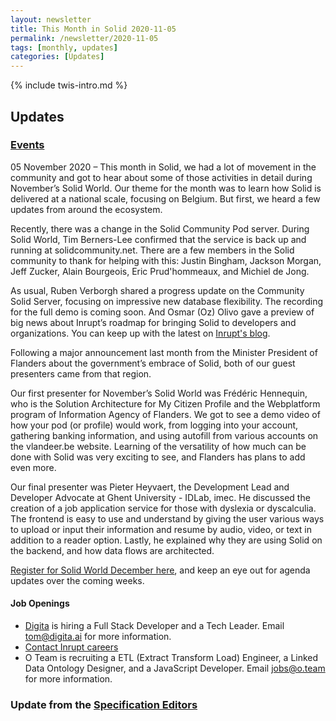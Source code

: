 ```yaml
---
layout: newsletter
title: This Month in Solid 2020-11-05
permalink: /newsletter/2020-11-05
tags: [monthly, updates]
categories: [Updates]
---
```

{% include twis-intro.md %}

## Updates

### [Events](https://solidproject.org/events)

05 November 2020 – This month in Solid, we had a lot of movement in the community and got to hear about some of those activities in detail during November’s Solid World. Our theme for the month was to learn how Solid is delivered at a national scale, focusing on Belgium. But first, we heard a few updates from around the ecosystem.

Recently, there was a change in the Solid Community Pod server. During Solid World, Tim Berners-Lee confirmed that the service is back up and running at solidcommunity.net. There are a few members in the Solid community to thank for helping with this: Justin Bingham, Jackson Morgan, Jeff Zucker, Alain Bourgeois, Eric Prud'hommeaux, and Michiel de Jong. 

As usual, Ruben Verborgh shared a progress update on the Community Solid Server, focusing on impressive new database flexibility. The recording for the full demo is coming soon. And Osmar (Oz) Olivo gave a preview of big news about Inrupt’s roadmap for bringing Solid to developers and organizations. You can keep up with the latest on [Inrupt's blog](https://inrupt.com/blog).

Following a major announcement last month from the Minister President of Flanders about the government’s embrace of Solid, both of our guest presenters came from that region.

Our first presenter for November’s Solid World was Frédéric Hennequin, who is the Solution Architecture for My Citizen Profile and the Webplatform program of Information Agency of Flanders. We got to see a demo video of how your pod (or profile) would work, from logging into your account, gathering banking information, and using autofill from various accounts on the vlandeer.be website. Learning of the versatility of how much can be done with Solid was very exciting to see, and Flanders has plans to add even more. 

Our final presenter was Pieter Heyvaert, the Development Lead and Developer Advocate at Ghent University - IDLab, imec. He discussed the creation of a job application service for those with dyslexia or dyscalculia. The frontend is easy to use and understand by giving the user various ways to upload or input their information and resume by audio, video, or text in addition to a reader option. Lastly, he explained why they are using Solid on the backend, and how data flows are architected. 

[Register for Solid World December here](https://www.eventbrite.com/e/solid-world-tickets-128665029567), and keep an eye out for agenda updates over the coming weeks.

  
#### Job Openings
* [Digita](https://www.digita.ai/careers) is hiring a Full Stack Developer and a Tech Leader. Email tom@digita.ai for more information.
* [Contact Inrupt careers](https://inrupt.com/careers) 
* O Team is recruiting a ETL (Extract Transform Load) Engineer, a Linked Data Ontology Designer, and a JavaScript Developer. Email [jobs@o.team](mailto:jobs@o.team) for more information. 

### Update from the [Specification Editors](https://github.com/solid/process/blob/master/editors.md)
